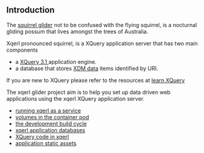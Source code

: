  <!--
 title: xqerl glider docs
-->

## Introduction

The [squirrel glider](https://en.wikipedia.org/wiki/Squirrel_glider) not to be confused with the flying squirrel, is a nocturnal gliding possum that
lives amongst the trees of Australia.

Xqerl pronounced squirrel, is a XQuery application server that has two main components 
  - a [XQuery 3.1 ](https://www.w3.org/TR/xquery-31/) application engine.
  - a database that stores [XDM data](https://www.w3.org/TR/xpath-datamodel/) items identified by URI. 

If you are new to XQuery please refer to the resources at [learn XQuery ](https://github.com/joewiz/learn-xquery)

The xqerl glider project aim is to help you set up data driven web applications using the xqerl XQuery application server.

 - [running xqerl as a service](articles/as-a-service)
 - [volumes in the container pod](articles/volumes)
 - [the development build cycle](articles/as-a-service)
 - [xqerl application databases](articles/xqerl-database)
 - [XQuery code in xqerl](articles/xqerl-code)
 - [application static assets](articles/static-assets)


